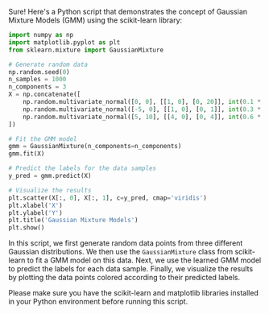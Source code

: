 Sure! Here's a Python script that demonstrates the concept of Gaussian Mixture Models (GMM) using the scikit-learn library:

```python
import numpy as np
import matplotlib.pyplot as plt
from sklearn.mixture import GaussianMixture

# Generate random data
np.random.seed(0)
n_samples = 1000
n_components = 3
X = np.concatenate([
    np.random.multivariate_normal([0, 0], [[1, 0], [0, 20]], int(0.1 * n_samples)),
    np.random.multivariate_normal([-5, 0], [[1, 0], [0, 1]], int(0.3 * n_samples)),
    np.random.multivariate_normal([5, 10], [[4, 0], [0, 4]], int(0.6 * n_samples))
])

# Fit the GMM model
gmm = GaussianMixture(n_components=n_components)
gmm.fit(X)

# Predict the labels for the data samples
y_pred = gmm.predict(X)

# Visualize the results
plt.scatter(X[:, 0], X[:, 1], c=y_pred, cmap='viridis')
plt.xlabel('X')
plt.ylabel('Y')
plt.title('Gaussian Mixture Models')
plt.show()
```

In this script, we first generate random data points from three different Gaussian distributions. We then use the `GaussianMixture` class from scikit-learn to fit a GMM model on this data. Next, we use the learned GMM model to predict the labels for each data sample. Finally, we visualize the results by plotting the data points colored according to their predicted labels.

Please make sure you have the scikit-learn and matplotlib libraries installed in your Python environment before running this script.